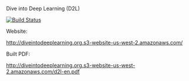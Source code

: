 Dive into Deep Learning (D2L)

[![Build Status](http://ci.mxnet.io/job/d2l-en/job/master/badge/icon)](http://ci.mxnet.io/job/d2l-en/job/master/)

Website:

http://diveintodeeplearning.org.s3-website-us-west-2.amazonaws.com/

Built PDF:

http://diveintodeeplearning.org.s3-website-us-west-2.amazonaws.com/d2l-en.pdf
